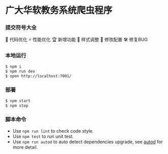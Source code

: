 # 广大华软教务系统爬虫程序


### 提交符号大全
🚀 代码优化
⚡️ 性能优化
🏆 新增功能
🎨 样式调整
🔧 修改配置
🛠️ 修复BUG


### 本地运行

```bash
$ npm i
$ npm run dev
$ open http://localhost:7001/
```

### 部署

```bash
$ npm start
$ npm stop
```

### 脚本命令

- Use `npm run lint` to check code style.
- Use `npm test` to run unit test.
- Use `npm run autod` to auto detect dependencies upgrade, see [autod](https://www.npmjs.com/package/autod) for more detail.
